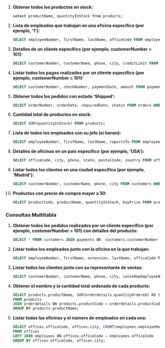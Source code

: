1. **Obtener todos los productos en stock:**

   ```sql
   select productName, quantityInStock from products;
   ```

2. **Lista de empleados que trabajan en una oficina específica (por ejemplo, '1'):**

   ```sql
   SELECT employeeNumber, firstName, lastName, officeCode FROM employees WHERE officeCode = 6;
   ```

3. **Detalles de un cliente específico (por ejemplo, customerNumber = 101):**

   ```sql
   SELECT customerNumber, customerName, phone, city, creditLimit FROM customers WHERE customerNumber = 398;
   ```

4. **Listar todos los pagos realizados por un cliente específico (por ejemplo, customerNumber = 101):**

   ```sql
   SELECT customerNumber, checkNumber, paymentDate, amount FROM payments WHERE customerNumber = 398;
   ```

5. **Obtener todos los pedidos con estado 'Shipped':**

   ```sql
   SELECT orderNumber, orderDate, requiredDate, status FROM orders WHERE status = 'Shipped';
   ```

6. **Cantidad total de productos en stock:**

   ```sql
   SELECT SUM(quantityInStock) FROM products;
   ```

7. **Lista de todos los empleados con su jefe (si tienen):**

   ```sql
   SELECT employeeNumber, firstName, lastName, reportsTo FROM employees WHERE reportsTo NOT IN ('NULL') ORDER BY employeeNumber;
   ```

8. **Detalles de oficinas en un país específico (por ejemplo, 'USA'):**

   ```sql
   SELECT officeCode, city, phone, state, postalCode, country FROM offices WHERE country = 'USA';
   ```

9. **Listar todos los clientes en una ciudad específica (por ejemplo, 'Madrid'):**

   ```sql
   SELECT customerNumber, customerName, phone, city FROM customers WHERE city = 'Madrid';
   ```

10. **Productos con precio de compra mayor a 50:**

    ```sql
    SELECT productCode, productName, quantityInStock, buyPrice FROM products WHERE buyPrice > 50;
    ```

### Consultas Multitabla

1. **Obtener todos los pedidos realizados por un cliente específico (por ejemplo, customerNumber = 101) con detalles del producto:**

   ```sql
   SELECT * FROM customers JOIN payments ON  customers.customerNumber = payments.customerNumber WHERE customers.customerNumber = 398;
   ```

2. **Listar todos los empleados junto con la oficina en la que trabajan:**

   ```sql
   SELECT employeeNumber, firstName, extension, lastName, officeCode FROM employees;
   ```

3. **Listar todos los clientes junto con su representante de ventas:**

   ```sql
   SELECT customerNumber, customerName, phone, city, salesRepEmployeeNumber FROM customers;
   ```

4. **Obtener el nombre y la cantidad total ordenada de cada producto:**

   ```sql
   SELECT products.productName, SUM(orderdetails.quantityOrdered) AS total_ordered
   FROM products
   JOIN orderdetails ON products.productCode = orderdetails.productCode
   GROUP BY products.productName;
   ```

5. **Listar todas las oficinas y el número de empleados en cada una:**

   ```sql
   SELECT offices.officeCode, offices.city, COUNT(employees.employeeNumber) AS numEmpleados
   FROM offices
   LEFT JOIN employees ON offices.officeCode = employees.officeCode
   GROUP BY offices.officeCode, offices.city;
   ```

